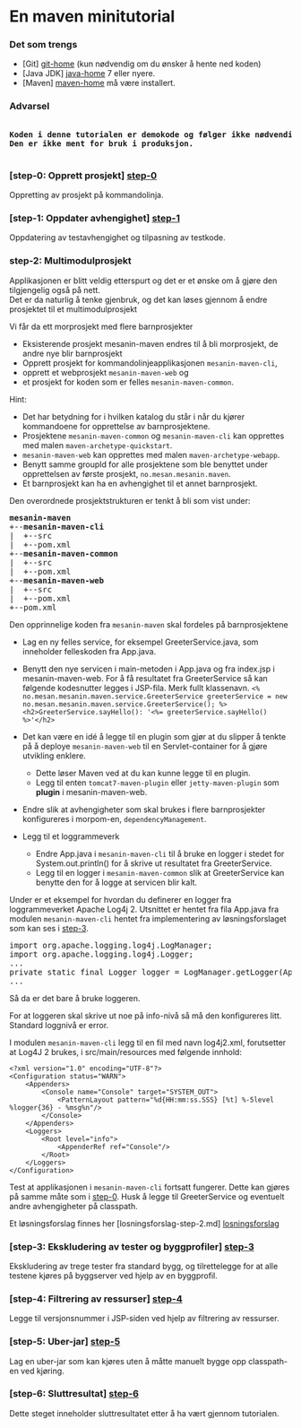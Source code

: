 # En maven minitutorial

### Det som trengs

- [Git] [git-home] (kun nødvendig om du ønsker å hente ned koden)
- [Java JDK] [java-home] 7 eller nyere.
- [Maven] [maven-home] må være installert.

### Advarsel
<pre>
<strong>
Koden i denne tutorialen er demokode og følger ikke nødvendigvis best practice.
Den er ikke ment for bruk i produksjon.
</strong>
</pre>

### [step-0: Opprett prosjekt] [step-0]
Oppretting av prosjekt på kommandolinja.

### [step-1: Oppdater avhengighet] [step-1]
Oppdatering av testavhengighet og tilpasning av testkode.

### step-2: Multimodulprosjekt
Applikasjonen er blitt veldig etterspurt og det er et ønske om å gjøre den tilgjengelig også på nett.  
Det er da naturlig å tenke gjenbruk, og det kan løses gjennom å endre prosjektet til et multimodulprosjekt

Vi får da ett morprosjekt med flere barnprosjekter

 - Eksisterende prosjekt mesanin-maven endres til å bli morprosjekt, de andre nye blir barnprosjekt
 - Opprett prosjekt for kommandolinjeapplikasjonen `mesanin-maven-cli`,
 - opprett et webprosjekt `mesanin-maven-web` og
 - et prosjekt for koden som er felles `mesanin-maven-common`.

Hint:

- Det har betydning for i hvilken katalog du står i når du kjører kommandoene for opprettelse av barnprosjektene.
- Prosjektene `mesanin-maven-common` og `mesanin-maven-cli` kan opprettes med malen `maven-archetype-quickstart`.
- `mesanin-maven-web` kan opprettes med malen `maven-archetype-webapp`.
- Benytt samme groupId for alle prosjektene som ble benyttet under opprettelsen av første prosjekt, `no.mesan.mesanin.maven`.
- Et barnprosjekt kan ha en avhengighet til et annet barnprosjekt.

Den overordnede prosjektstrukturen er tenkt å bli som vist under:
<pre>
<strong>mesanin-maven</strong>
+--<strong>mesanin-maven-cli</strong>
|  +--src
|  +--pom.xml
+--<strong>mesanin-maven-common</strong>
|  +--src
|  +--pom.xml
+--<strong>mesanin-maven-web</strong>
|  +--src
|  +--pom.xml
+--pom.xml  
</pre>

Den opprinnelige koden fra `mesanin-maven` skal fordeles på barnprosjektene

- Lag en ny felles service, for eksempel GreeterService.java, som  inneholder felleskoden fra App.java.
- Benytt den nye servicen i main-metoden i App.java og fra index.jsp i mesanin-maven-web.
For å få resultatet fra GreeterService så kan følgende kodesnutter legges i JSP-fila. Merk fullt klassenavn.
`<% no.mesan.mesanin.maven.service.GreeterService greeterService = new no.mesan.mesanin.maven.service.GreeterService(); %>`
`<h2>GreeterService.sayHello(): '<%= greeterService.sayHello() %>'</h2>`

- Det kan være en idé å legge til en plugin som gjør at du slipper å tenkte på å deploye `mesanin-maven-web` til en Servlet-container for å gjøre utvikling enklere. 
  - Dette løser Maven ved at du kan kunne legge til en plugin.
  - Legg til enten `tomcat7-maven-plugin` eller `jetty-maven-plugin` som **plugin** i mesanin-maven-web.
- Endre slik at avhengigheter som skal brukes i flere barnprosjekter konfigureres i morpom-en, `dependencyManagement`.
- Legg til et loggrammeverk
  - Endre App.java i `mesanin-maven-cli` til å bruke en logger i stedet for System.out.println() for å skrive ut resultatet fra GreeterService.
  - Legg til en logger i `mesanin-maven-common` slik at GreeterService kan benytte den for å logge at servicen blir kalt.
  
Under er et eksempel for hvordan du definerer en logger fra loggrammeverket Apache Log4j 2. Utsnittet er hentet fra fila App.java 
fra modulen `mesanin-maven-cli` hentet fra implementering av løsningsforslaget som kan ses i [step-3].
<pre>
import org.apache.logging.log4j.LogManager;
import org.apache.logging.log4j.Logger;
...
private static final Logger logger = LogManager.getLogger(App.class.getName());
...
</pre>
  
Så da er det bare å bruke loggeren.

For at loggeren skal skrive ut noe på info-nivå så må den konfigureres litt. Standard loggnivå er error.

I modulen `mesanin-maven-cli` legg til en fil med navn log4j2.xml, forutsetter at Log4J 2 brukes, i src/main/resources 
med følgende innhold:

    <?xml version="1.0" encoding="UTF-8"?>
    <Configuration status="WARN">
        <Appenders>
            <Console name="Console" target="SYSTEM_OUT">
                <PatternLayout pattern="%d{HH:mm:ss.SSS} [%t] %-5level %logger{36} - %msg%n"/>
            </Console>
        </Appenders>
        <Loggers>
            <Root level="info">
                <AppenderRef ref="Console"/>
            </Root>
        </Loggers>
    </Configuration>

Test at applikasjonen i `mesanin-maven-cli` fortsatt fungerer. Dette kan gjøres på samme måte som i [step-0]. 
Husk å legge til GreeterService og eventuelt andre avhengigheter på classpath.

Et løsningsforslag finnes her [losningsforslag-step-2.md] [losningsforslag]

### [step-3: Ekskludering av tester og byggprofiler] [step-3]
Ekskludering av trege tester fra standard bygg, og tilrettelegge for at alle testene kjøres på byggserver ved hjelp av en byggprofil.

### [step-4: Filtrering av ressurser] [step-4]
Legge til versjonsnummer i JSP-siden ved hjelp av filtrering av ressurser.

### [step-5: Uber-jar] [step-5]
Lag en uber-jar som kan kjøres uten å måtte manuelt bygge opp classpath-en ved kjøring.

### [step-6: Sluttresultat] [step-6]
Dette steget inneholder sluttresultatet etter å ha vært gjennom tutorialen.


[git-home]: http://git-scm.com/
[java-home]: http://www.oracle.com/technetwork/java/javase/downloads/index.html
[maven-home]: http://maven.apache.org/
[maven-search-repo]: http://search.maven.org/

[losningsforslag]: https://github.com/mesan/mesanin-maven/blob/step-2/losningsforslag-step-2.md

[step-0]: https://github.com/mesan/mesanin-maven/tree/step-0
[step-1]: https://github.com/mesan/mesanin-maven/tree/step-1
[step-2]: https://github.com/mesan/mesanin-maven/tree/step-2
[step-3]: https://github.com/mesan/mesanin-maven/tree/step-3
[step-4]: https://github.com/mesan/mesanin-maven/tree/step-4
[step-5]: https://github.com/mesan/mesanin-maven/tree/step-5
[step-6]: https://github.com/mesan/mesanin-maven/tree/step-6